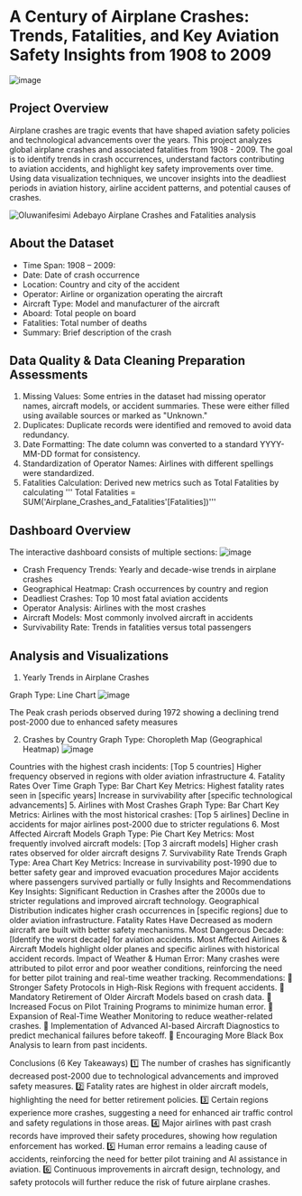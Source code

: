 # A Century of Airplane Crashes: Trends, Fatalities, and Key Aviation Safety Insights from 1908 to 2009

![image](https://github.com/user-attachments/assets/e074a8b4-41da-4de1-a56a-4ebdbdea0442)

## Project Overview

Airplane crashes are tragic events that have shaped aviation safety policies and technological advancements over the years. This project analyzes global airplane crashes and associated fatalities from 1908 - 2009. The goal is to identify trends in crash occurrences, understand factors contributing to aviation accidents, and highlight key safety improvements over time. Using data visualization techniques, we uncover insights into the deadliest periods in aviation history, airline accident patterns, and potential causes of crashes.

![Oluwanifesimi Adebayo Airplane Crashes and Fatalities analysis](https://github.com/user-attachments/assets/adf554d3-9063-4f2c-8458-f8bf1aaef21f)

## About the Dataset

* Time Span: 1908 – 2009:
* Date: Date of crash occurrence
* Location: Country and city of the accident
* Operator: Airline or organization operating the aircraft
* Aircraft Type: Model and manufacturer of the aircraft
* Aboard: Total people on board
* Fatalities: Total number of deaths
* Summary: Brief description of the crash


## Data Quality & Data Cleaning Preparation Assessments

1. Missing Values: Some entries in the dataset had missing operator names, aircraft models, or accident summaries. These were either filled using available sources or marked as "Unknown."
2. Duplicates: Duplicate records were identified and removed to avoid data redundancy.
3. Date Formatting: The date column was converted to a standard YYYY-MM-DD format for consistency.
4. Standardization of Operator Names: Airlines with different spellings were standardized.
5. Fatalities Calculation: Derived new metrics such as Total Fatalities by calculating ''' Total Fatalities = SUM('Airplane_Crashes_and_Fatalities'[Fatalities])'''

## Dashboard Overview
The interactive dashboard consists of multiple sections:
![image](https://github.com/user-attachments/assets/a02af228-48e3-4d82-80bd-f32cb6261a94)

* Crash Frequency Trends: Yearly and decade-wise trends in airplane crashes
* Geographical Heatmap: Crash occurrences by country and region
* Deadliest Crashes: Top 10 most fatal aviation accidents
* Operator Analysis: Airlines with the most crashes
* Aircraft Models: Most commonly involved aircraft in accidents
* Survivability Rate: Trends in fatalities versus total passengers

## Analysis and Visualizations

1. Yearly Trends in Airplane Crashes

Graph Type: Line Chart
![image](https://github.com/user-attachments/assets/ef782eba-61b9-4f72-8e3c-79b29ff4e614)

The Peak crash periods observed during 1972 showing a declining trend post-2000 due to enhanced safety measures

2. Crashes by Country
Graph Type: Choropleth Map (Geographical Heatmap)
![image](https://github.com/user-attachments/assets/f8ed4009-7ff9-48c9-8ce6-72e0c0c259d3)

Countries with the highest crash incidents: [Top 5 countries]
Higher frequency observed in regions with older aviation infrastructure
4. Fatality Rates Over Time
Graph Type: Bar Chart
Key Metrics:
Highest fatality rates seen in [specific years]
Increase in survivability after [specific technological advancements]
5. Airlines with Most Crashes
Graph Type: Bar Chart
Key Metrics:
Airlines with the most historical crashes: [Top 5 airlines]
Decline in accidents for major airlines post-2000 due to stricter regulations
6. Most Affected Aircraft Models
Graph Type: Pie Chart
Key Metrics:
Most frequently involved aircraft models: [Top 3 aircraft models]
Higher crash rates observed for older aircraft designs
7. Survivability Rate Trends
Graph Type: Area Chart
Key Metrics:
Increase in survivability post-1990 due to better safety gear and improved evacuation procedures
Major accidents where passengers survived partially or fully
Insights and Recommendations
Key Insights:
Significant Reduction in Crashes after the 2000s due to stricter regulations and improved aircraft technology.
Geographical Distribution indicates higher crash occurrences in [specific regions] due to older aviation infrastructure.
Fatality Rates Have Decreased as modern aircraft are built with better safety mechanisms.
Most Dangerous Decade: [Identify the worst decade] for aviation accidents.
Most Affected Airlines & Aircraft Models highlight older planes and specific airlines with historical accident records.
Impact of Weather & Human Error: Many crashes were attributed to pilot error and poor weather conditions, reinforcing the need for better pilot training and real-time weather tracking.
Recommendations:
📌 Stronger Safety Protocols in High-Risk Regions with frequent accidents.
📌 Mandatory Retirement of Older Aircraft Models based on crash data.
📌 Increased Focus on Pilot Training Programs to minimize human error.
📌 Expansion of Real-Time Weather Monitoring to reduce weather-related crashes.
📌 Implementation of Advanced AI-based Aircraft Diagnostics to predict mechanical failures before takeoff.
📌 Encouraging More Black Box Analysis to learn from past incidents.

Conclusions (6 Key Takeaways)
1️⃣ The number of crashes has significantly decreased post-2000 due to technological advancements and improved safety measures.
2️⃣ Fatality rates are highest in older aircraft models, highlighting the need for better retirement policies.
3️⃣ Certain regions experience more crashes, suggesting a need for enhanced air traffic control and safety regulations in those areas.
4️⃣ Major airlines with past crash records have improved their safety procedures, showing how regulation enforcement has worked.
5️⃣ Human error remains a leading cause of accidents, reinforcing the need for better pilot training and AI assistance in aviation.
6️⃣ Continuous improvements in aircraft design, technology, and safety protocols will further reduce the risk of future airplane crashes.



